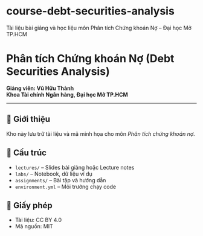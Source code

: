 # course-debt-securities-analysis
Tài liệu bài giảng và học liệu môn Phân tích Chứng khoán Nợ – Đại học Mở TP.HCM

# Phân tích Chứng khoán Nợ (Debt Securities Analysis)
**Giảng viên: Vũ Hữu Thành**  
**Khoa Tài chính Ngân hàng, Đại học Mở TP.HCM**

---

## 🧭 Giới thiệu
Kho này lưu trữ tài liệu và mã minh họa cho môn *Phân tích chứng khoán nợ*.

## 📂 Cấu trúc
- `lectures/` – Slides bài giảng hoặc Lecture notes
- `labs/` – Notebook, dữ liệu ví dụ
- `assignments/` – Bài tập và hướng dẫn
- `environment.yml` – Môi trường chạy code

## 📜 Giấy phép
- Tài liệu: CC BY 4.0  
- Mã nguồn: MIT
